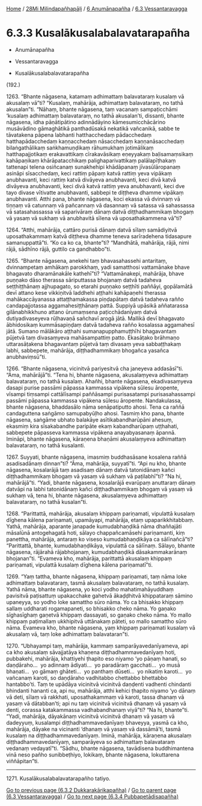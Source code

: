 
[Home](/) / [28Mi Milindapañhapāḷi](../../../28Mi.md) / [6 Anumānapañha](../../6.md) / [6.3 Vessantaravagga](../6.3.md)

# 6.3.3 Kusalākusalabalavatarapañha

* Anumānapañha

* Vessantaravagga

* Kusalākusalabalavatarapañha

(192.)

1263\. “Bhante nāgasena, katamaṃ adhimattaṃ balavataraṃ kusalaṃ vā akusalaṃ vā”ti? “Kusalaṃ, mahārāja, adhimattaṃ balavataraṃ, no tathā akusalan”ti. “Nāhaṃ, bhante nāgasena, taṃ vacanaṃ sampaṭicchāmi ‘kusalaṃ adhimattaṃ balavataraṃ, no tathā akusalan’ti, dissanti, bhante nāgasena, idha pāṇātipātino adinnādāyino kāmesumicchācārino musāvādino gāmaghātikā panthadūsakā nekatikā vañcanikā, sabbe te tāvatakena pāpena labhanti hatthacchedaṃ pādacchedaṃ hatthapādacchedaṃ kaṇṇacchedaṃ nāsacchedaṃ kaṇṇanāsacchedaṃ bilaṅgathālikaṃ saṅkhamuṇḍikaṃ rāhumukhaṃ jotimālikaṃ hatthapajjotikaṃ erakavattikaṃ cīrakavāsikaṃ eṇeyyakaṃ baḷisamaṃsikaṃ kahāpaṇikaṃ khārāpatacchikaṃ palighaparivattikaṃ palālapīṭhakaṃ tattenapi telena osiñcanaṃ sunakhehipi khādāpanaṃ jīvasūlāropanaṃ asināpi sīsacchedaṃ, keci rattiṃ pāpaṃ katvā rattiṃ yeva vipākaṃ anubhavanti, keci rattiṃ katvā divāyeva anubhavanti, keci divā katvā divāyeva anubhavanti, keci divā katvā rattiṃ yeva anubhavanti, keci dve tayo divase vītivatte anubhavanti, sabbepi te diṭṭheva dhamme vipākaṃ anubhavanti. Atthi pana, bhante nāgasena, koci ekassa vā dvinnaṃ vā tiṇṇaṃ vā catunnaṃ vā pañcannaṃ vā dasannaṃ vā satassa vā sahassassa vā satasahassassa vā saparivāraṃ dānaṃ datvā diṭṭhadhammikaṃ bhogaṃ vā yasaṃ vā sukhaṃ vā anubhavitā sīlena vā uposathakammena vā”ti?

1264\. “Atthi, mahārāja, cattāro purisā dānaṃ datvā sīlaṃ samādiyitvā uposathakammaṃ katvā diṭṭheva dhamme teneva sarīradehena tidasapure samanuppattā”ti. “Ko ca ko ca, bhante”ti? “Mandhātā, mahārāja, rājā, nimi rājā, sādhīno rājā, guttilo ca gandhabbo”ti.

1265\. “Bhante nāgasena, anekehi taṃ bhavasahassehi antaritaṃ, dvinnampetaṃ amhākaṃ parokkhaṃ, yadi samatthosi vattamānake bhave bhagavato dharamānakāle kathehī”ti? “Vattamānakepi, mahārāja, bhave puṇṇako dāso therassa sāriputtassa bhojanaṃ datvā tadaheva seṭṭhiṭṭhānaṃ ajjhupagato, so etarahi puṇṇako seṭṭhīti paññāyi, gopālamātā devī attano kese vikkiṇitvā laddhehi aṭṭhahi kahāpaṇehi therassa mahākaccāyanassa attaṭṭhamakassa piṇḍapātaṃ datvā tadaheva rañño candapajjotassa aggamahesiṭṭhānaṃ pattā. Suppiyā upāsikā aññatarassa gilānabhikkhuno attano ūrumaṃsena paṭicchādanīyaṃ datvā dutiyadivaseyeva rūḷhavaṇā sañchavī arogā jātā. Mallikā devī bhagavato ābhidosikaṃ kummāsapiṇḍaṃ datvā tadaheva rañño kosalassa aggamahesī jātā. Sumano mālākāro aṭṭhahi sumanapupphamuṭṭhīhi bhagavantaṃ pūjetvā taṃ divasaṃyeva mahāsampattiṃ patto. Ekasāṭako brāhmaṇo uttarasāṭakena bhagavantaṃ pūjetvā taṃ divasaṃ yeva sabbaṭṭhakaṃ labhi, sabbepete, mahārāja, diṭṭhadhammikaṃ bhogañca yasañca anubhaviṃsū”ti.

1266\. “Bhante nāgasena, vicinitvā pariyesitvā cha janeyeva addasāsī”ti. “Āma, mahārājā”ti. “Tena hi, bhante nāgasena, akusalaṃyeva adhimattaṃ balavataraṃ, no tathā kusalaṃ. Ahañhi, bhante nāgasena, ekadivasaṃyeva dasapi purise passāmi pāpassa kammassa vipākena sūlesu āropente, vīsampi tiṃsampi cattālīsampi paññāsampi purisasatampi purisasahassampi passāmi pāpassa kammassa vipākena sūlesu āropente. Nandakulassa, bhante nāgasena, bhaddasālo nāma senāpatiputto ahosi. Tena ca raññā candaguttena saṅgāmo samupabyūḷho ahosi. Tasmiṃ kho pana, bhante nāgasena, saṅgāme ubhato balakāye asītikabandharūpāni ahesuṃ, ekasmiṃ kira sīsakabandhe paripāte ekaṃ kabandharūpaṃ uṭṭhahati, sabbepete pāpasseva kammassa vipākena anayabyasanaṃ āpannā. Imināpi, bhante nāgasena, kāraṇena bhaṇāmi akusalaṃyeva adhimattaṃ balavataraṃ, no tathā kusalanti.

1267\. Suyyati, bhante nāgasena, imasmiṃ buddhasāsane kosalena raññā asadisadānaṃ dinnan”ti? “Āma, mahārāja, suyyatī”ti. “Api nu kho, bhante nāgasena, kosalarājā taṃ asadisaṃ dānaṃ datvā tatonidānaṃ kañci diṭṭhadhammikaṃ bhogaṃ vā yasaṃ vā sukhaṃ vā paṭilabhī”ti? “Na hi, mahārājā”ti. “Yadi, bhante nāgasena, kosalarājā evarūpaṃ anuttaraṃ dānaṃ datvāpi na labhi tatonidānaṃ kañci diṭṭhadhammikaṃ bhogaṃ vā yasaṃ vā sukhaṃ vā, tena hi, bhante nāgasena, akusalaṃyeva adhimattaṃ balavataraṃ, no tathā kusalan”ti.

1268\. “Parittattā, mahārāja, akusalaṃ khippaṃ pariṇamati, vipulattā kusalaṃ dīghena kālena pariṇamati, upamāyapi, mahārāja, etaṃ upaparikkhitabbaṃ. Yathā, mahārāja, aparante janapade kumudabhaṇḍikā nāma dhaññajāti māsalūnā antogehagatā hoti, sālayo chappañcamāsehi pariṇamanti, kiṃ panettha, mahārāja, antaraṃ ko viseso kumudabhaṇḍikāya ca sālīnañcā”ti? “Parittattā, bhante, kumudabhaṇḍikāya, vipulattā ca sālīnaṃ. Sālayo, bhante nāgasena, rājārahā rājabhojanaṃ, kumudabhaṇḍikā dāsakammakarānaṃ bhojanan”ti. “Evameva kho, mahārāja, parittattā akusalaṃ khippaṃ pariṇamati, vipulattā kusalaṃ dīghena kālena pariṇamatī”ti.

1269\. “Yaṃ tattha, bhante nāgasena, khippaṃ pariṇamati, taṃ nāma loke adhimattaṃ balavataraṃ, tasmā akusalaṃ balavataraṃ, no tathā kusalaṃ. Yathā nāma, bhante nāgasena, yo koci yodho mahatimahāyuddhaṃ pavisitvā paṭisattuṃ upakacchake gahetvā ākaḍḍhitvā khippataraṃ sāmino upaneyya, so yodho loke samattho sūro nāma. Yo ca bhisakko khippaṃ sallaṃ uddharati rogamapaneti, so bhisakko cheko nāma. Yo gaṇako sīghasīghaṃ gaṇetvā khippaṃ dassayati, so gaṇako cheko nāma. Yo mallo khippaṃ paṭimallaṃ ukkhipitvā uttānakaṃ pāteti, so mallo samattho sūro nāma. Evameva kho, bhante nāgasena, yaṃ khippaṃ pariṇamati kusalaṃ vā akusalaṃ vā, taṃ loke adhimattaṃ balavataran”ti.

1270\. “Ubhayampi taṃ, mahārāja, kammaṃ samparāyavedanīyameva, api ca kho akusalaṃ sāvajjatāya khaṇena diṭṭhadhammavedanīyaṃ hoti, pubbakehi, mahārāja, khattiyehi ṭhapito eso niyamo ‘yo pāṇaṃ hanati, so daṇḍāraho…  yo adinnaṃ ādiyati…  yo paradāraṃ gacchati…  yo musā bhaṇati…  yo gāmaṃ ghāteti…  yo panthaṃ dūseti…  yo nikatiṃ karoti…  yo vañcanaṃ karoti, so daṇḍāraho vadhitabbo chettabbo bhettabbo hantabbo’ti. Taṃ te upādāya vicinitvā vicinitvā daṇḍenti vadhenti chindanti bhindanti hananti ca, api nu, mahārāja, atthi kehici ṭhapito niyamo ‘yo dānaṃ vā deti, sīlaṃ vā rakkhati, uposathakammaṃ vā karoti, tassa dhanaṃ vā yasaṃ vā dātabban’ti; api nu taṃ vicinitvā vicinitvā dhanaṃ vā yasaṃ vā denti, corassa katakammassa vadhabandhanaṃ viyā”ti? “Na hi, bhante”ti. “Yadi, mahārāja, dāyakānaṃ vicinitvā vicinitvā dhanaṃ vā yasaṃ vā dadeyyuṃ, kusalampi diṭṭhadhammavedanīyaṃ bhaveyya, yasmā ca kho, mahārāja, dāyake na vicinanti ‘dhanaṃ vā yasaṃ vā dassāmā’ti, tasmā kusalaṃ na diṭṭhadhammavedanīyaṃ. Iminā, mahārāja, kāraṇena akusalaṃ diṭṭhadhammavedanīyaṃ, samparāyeva so adhimattaṃ balavataraṃ vedanaṃ vedayatī”ti. “Sādhu, bhante nāgasena, tavādisena buddhimantena vinā neso pañho sunibbeṭhiyo, lokikaṃ, bhante nāgasena, lokuttarena viññāpitan”ti.

---

1271\. Kusalākusalabalavatarapañho tatiyo.



[Go to previous page (6.3.2 Dukkarakārikapañha)](6.3.2.md) / [Go to parent page (6.3 Vessantaravagga)](../6.3.md) / [Go to next page (6.3.4 Pubbapetādisapañha)](6.3.4.md)


